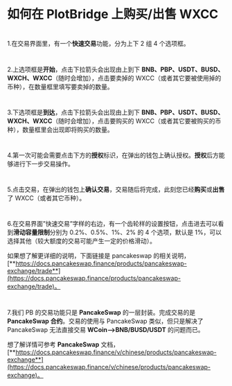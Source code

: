 # 如何在 PlotBridge 上购买/出售 WXCC

#

1.在交易界面里，有一个**快速交易**功能，分为上下 2 组 4 个选项框。

#

2.上选项框是**开始**，点击下拉箭头会出现由上到下 **BNB、PBP、USDT、BUSD、WXCH、WXCC**（随时会增加），点击要卖掉的 WXCC（或者其它要被使用掉的币种），在数量框里填写要卖掉的数量。

#

3.下选项框是**到达**，点击下拉箭头会出现由上到下 **BNB、PBP、USDT、BUSD、WXCH、WXCC**（随时会增加），点击要购买的 WXCC（或者其它要被购买的币种），数量框里会出现即将购买的数量。

#

4.第一次可能会需要点击下方的**授权**标识，在弹出的钱包上确认授权。**授权**后方能够进行下一步交易操作。

#

5.点击交易，在弹出的钱包上**确认交易**，交易随后将完成，此刻您已经**购买**或**出售**了 WXCC（或者其它币种）。

#

6.在交易界面”快速交易”字样的右边，有一个齿轮样的设置按钮，点击进去可以看到**滑动容量限制**分别为 0.2%、0.5%、1%、2% 的 4 个选项，默认是 1%，可以选择其他（较大额度的交易可能产生一定的价格滑动）。

如果想了解更详细的说明，下面链接是 pancakeswap 的相关说明，[**https://docs.pancakeswap.finance/products/pancakeswap-exchange/trade**](https://docs.pancakeswap.finance/products/pancakeswap-exchange/trade)。

#

7.我们 PB 的交易功能只是 **PancakeSwap** 的一层封装。完成交易的是 **PancakeSwap 合约**。交易的使用与 PancakeSwap 类似，但只是解决了 PancakeSwap 无法直接交易 **WCoin—>BNB/BUSD/USDT** 的问题而已。

想了解详情可参考 **PancakeSwap** 文档，[**https://docs.pancakeswap.finance/v/chinese/products/pancakeswap-exchange**](https://docs.pancakeswap.finance/v/chinese/products/pancakeswap-exchange)。

